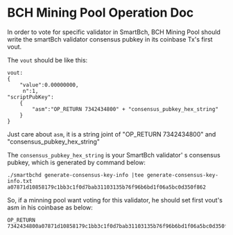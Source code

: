 # BCH Mining Pool Operation Doc

In order to vote for specific validator in SmartBch, BCH Mining Pool should write the smartBch validator consensus pubkey in its coinbase Tx's first vout.

The `vout` should be like this:

```
vout:
{
	"value":0.00000000,
	 n":1,
"scriptPubKey":
	{
		"asm":"OP_RETURN 7342434800" + "consensus_pubkey_hex_string"
	}
}
```

Just care about `asm`, it is a string joint of "OP_RETURN 7342434800" and "consensus_pubkey_hex_string" 

The `consensus_pubkey_hex_string` is your SmartBch validator' s consensus pubkey, which is generated by command below:

```
./smartbchd generate-consensus-key-info |tee generate-consensus-key-info.txt
a07871d10858179c1bb3c1f0d7bab31103135b76f96b6bd1f06a5bc0d350f862
```

So, if a minning pool want voting for this validator, he should set first vout's asm in his coinbase as below:

```
OP_RETURN 7342434800a07871d10858179c1bb3c1f0d7bab31103135b76f96b6bd1f06a5bc0d350f862
```

